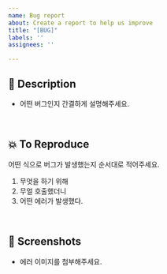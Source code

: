 ```yaml
---
name: Bug report
about: Create a report to help us improve
title: "[BUG]"
labels: ''
assignees: ''

---
```


## 📄 Description
- 어떤 버그인지 간결하게 설명해주세요.

<br>

## 💥 To Reproduce
어떤 식으로 버그가 발생했는지 순서대로 적어주세요.
1. 무엇을 하기 위해
2. 무얼 호출했더니
3. 어떤 에러가 발생했다.

<br>

## 📸 Screenshots
- 에러 이미지를 첨부해주세요.
